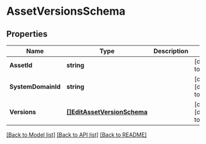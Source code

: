 # AssetVersionsSchema

## Properties
Name | Type | Description | Notes
------------ | ------------- | ------------- | -------------
**AssetId** | **string** |  | [default to null]
**SystemDomainId** | **string** |  | [optional] [default to null]
**Versions** | [**[]EditAssetVersionSchema**](EditAssetVersionSchema.md) |  | [optional] [default to null]

[[Back to Model list]](../README.md#documentation-for-models) [[Back to API list]](../README.md#documentation-for-api-endpoints) [[Back to README]](../README.md)


